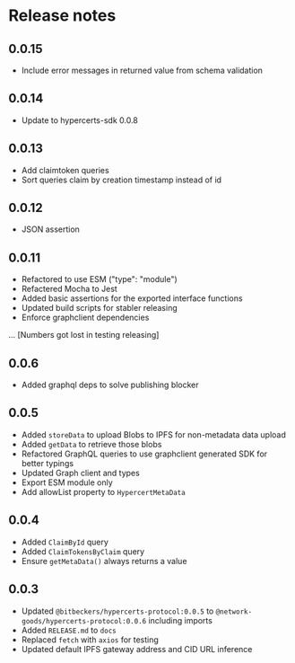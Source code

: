 # Release notes

## 0.0.15

* Include error messages in returned value from schema validation

## 0.0.14

* Update to hypercerts-sdk 0.0.8

## 0.0.13

* Add claimtoken queries
* Sort queries claim by creation timestamp instead of id

## 0.0.12

* JSON assertion

## 0.0.11

* Refactored to use ESM ("type": "module")
* Refactered Mocha to Jest
* Added basic assertions for the exported interface functions
* Updated build scripts for stabler releasing
* Enforce graphclient dependencies

... [Numbers got lost in testing releasing]

## 0.0.6

* Added graphql deps to solve publishing blocker

## 0.0.5

* Added `storeData` to upload Blobs to IPFS for non-metadata data upload
* Added `getData` to retrieve those blobs
* Refactored GraphQL queries to use graphclient generated SDK for better typings
* Updated Graph client and types
* Export ESM module only
* Add allowList property to `HypercertMetaData`

## 0.0.4

* Added `ClaimById` query
* Added `ClaimTokensByClaim` query
* Ensure `getMetaData()` always returns a value

## 0.0.3

* Updated `@bitbeckers/hypercerts-protocol:0.0.5` to `@network-goods/hypercerts-protocol:0.0.6` including imports
* Added `RELEASE.md` to `docs`
* Replaced `fetch` with `axios` for testing
* Updated default IPFS gateway address and CID URL inference